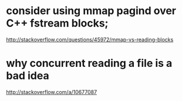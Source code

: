 # consider using mmap pagind over C++ fstream blocks;
http://stackoverflow.com/questions/45972/mmap-vs-reading-blocks

# why concurrent reading a file is a bad idea
http://stackoverflow.com/a/10677087


